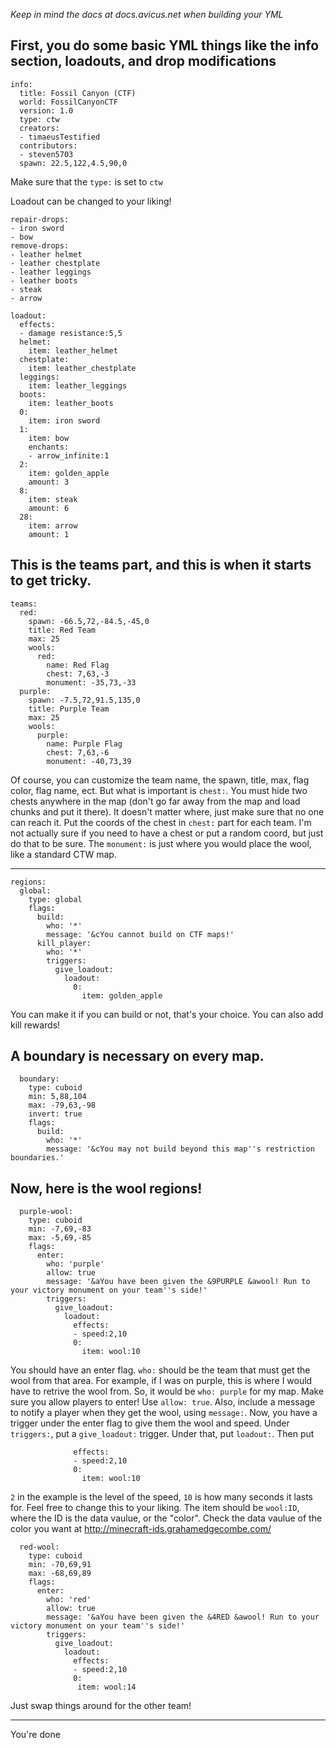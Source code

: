 *Keep in mind the docs at docs.avicus.net when building your YML*

First, you do some basic YML things like the info section, loadouts, and drop modifications
---------------------
```
info:
  title: Fossil Canyon (CTF)
  world: FossilCanyonCTF
  version: 1.0
  type: ctw
  creators:
  - timaeusTestified
  contributors:
  - steven5703
  spawn: 22.5,122,4.5,90,0
  ```
Make sure that the `type:` is set to `ctw`

Loadout can be changed to your liking!
```
repair-drops:
- iron sword
- bow
remove-drops:
- leather helmet
- leather chestplate
- leather leggings
- leather boots
- steak
- arrow

loadout:
  effects:
  - damage resistance:5,5
  helmet:
    item: leather_helmet
  chestplate:
    item: leather_chestplate
  leggings:
    item: leather_leggings
  boots:
    item: leather_boots
  0:
    item: iron sword
  1:
    item: bow
    enchants:
    - arrow_infinite:1
  2:
    item: golden_apple
    amount: 3
  8:
    item: steak
    amount: 6
  28:
    item: arrow
    amount: 1
```
This is the teams part, and this is when it starts to get tricky.
---------------
```
teams:
  red:
    spawn: -66.5,72,-84.5,-45,0
    title: Red Team
    max: 25
    wools:
      red:
        name: Red Flag
        chest: 7,63,-3
        monument: -35,73,-33
  purple:
    spawn: -7.5,72,91.5,135,0
    title: Purple Team
    max: 25
    wools:
      purple:
        name: Purple Flag
        chest: 7,63,-6
        monument: -40,73,39
```
Of course, you can customize the team name, the spawn, title, max, flag color, flag name, ect.
But what is important is `chest:`. You must hide two chests anywhere in the map (don't go far away from the map and load chunks and put it there).
It doesn't matter where, just make sure that no one can reach it. Put the coords of the chest in `chest:` part for each team.
I'm not actually sure if you need to have a chest or put a random coord, but just do that to be sure.
The `monument:` is just where you would place the wool, like a standard CTW map.

--------------------------------
```
regions:
  global:
    type: global
    flags:
      build:
        who: '*'
        message: '&cYou cannot build on CTF maps!'
      kill_player:
        who: '*'
        triggers:
          give_loadout:
            loadout:
              0:
                item: golden_apple
```
You can make it if you can build or not, that's your choice.
You can also add kill rewards!

A boundary is necessary on every map.
-------------------------------
```
  boundary:
    type: cuboid
    min: 5,88,104
    max: -79,63,-98
    invert: true
    flags:
      build:
        who: '*'
        message: '&cYou may not build beyond this map''s restriction boundaries.'
```
Now, here is the wool regions!
---------------
```
  purple-wool:
    type: cuboid
    min: -7,69,-83
    max: -5,69,-85
    flags:
      enter:
        who: 'purple'
        allow: true
        message: '&aYou have been given the &9PURPLE &awool! Run to your victory monument on your team''s side!'
        triggers:
          give_loadout:
            loadout:
              effects:
              - speed:2,10
              0:
                item: wool:10
```
You should have an enter flag. `who:` should be the team that must get the wool from that area. For example, if I was on purple, this is where I would have to retrive the wool from. So, it would be `who: purple` for my map.
Make sure you allow players to enter! Use `allow: true`.
Also, include a message to notify a player when they get the wool, using `message:`.
Now, you have a trigger under the enter flag to give them the wool and speed.
Under `triggers:`, put a `give_loadout:` trigger. Under that, put `loadout:`. Then put
```
              effects:
              - speed:2,10
              0:
                item: wool:10
```
`2` in the example is the level of the speed, `10` is how many seconds it lasts for. Feel free to change this to your liking.
The item should be `wool:ID`, where the ID is the data vaulue, or the "color". Check the data vaulue of the color you want at http://minecraft-ids.grahamedgecombe.com/
```
  red-wool:
    type: cuboid
    min: -70,69,91
    max: -68,69,89
    flags:
      enter:
        who: 'red'
        allow: true
        message: '&aYou have been given the &4RED &awool! Run to your victory monument on your team''s side!'
        triggers:
          give_loadout:
            loadout:
              effects:
              - speed:2,10
              0:
               item: wool:14
```
Just swap things around for the other team!

-------------------------
You're done

